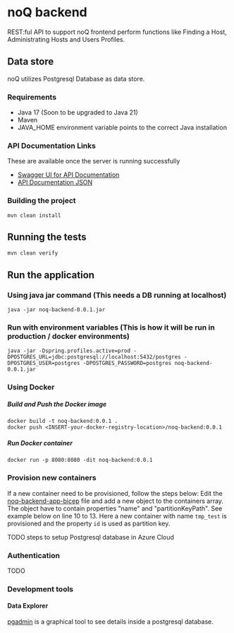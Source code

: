 # noQ backend
REST:ful API to support noQ frontend perform functions like Finding a Host, Administrating Hosts and Users Profiles.

## Data store
noQ utilizes Postgresql Database as data store.

### Requirements
- Java 17 (Soon to be upgraded to Java 21)
- Maven
- JAVA_HOME environment variable points to the correct Java installation

### API Documentation Links
These are available once the server is running successfully
- [Swagger UI for API Documentation](http://localhost:8080/swagger-ui/index.html)
- [API Documentation JSON](http://localhost:8080/api-docs)

### Building the project
```
mvn clean install
```

## Running the tests
```
mvn clean verify
```

## Run the application
### Using java jar command (This needs a DB running at localhost)
```
java -jar noq-backend-0.0.1.jar
```
### Run with environment variables (This is how it will be run in production / docker environments)
```
java -jar -Dspring.profiles.active=prod -DPOSTGRES_URL=jdbc:postgresql://localhost:5432/postgres -DPOSTGRES_USER=postgres -DPOSTGRES_PASSWORD=postgres noq-backend-0.0.1.jar
```
### Using Docker
##### Build and Push the Docker image
```
docker build -t noq-backend:0.0.1 .
docker push <INSERT-your-docker-registry-location>/noq-backend:0.0.1
```
##### Run Docker container
```
docker run -p 8080:8080 -dit noq-backend:0.0.1
```

### Provision new containers

If a new container need to be provisioned, follow the steps below:
Edit the [noq-backend-app-bicep](../infrastructure/noq-backend-app.bicep) file and add a new object to the containers
array. The object have to contain properties "name" and "partitionKeyPath". See example below on line 10 to 13. Here a
new container with name `tmp_test` is provisioned and the property `id` is used as partition key.

TODO steps to setup Postgresql database in Azure Cloud
### Authentication
TODO
### Development tools
#### Data Explorer

[pgadmin](https://www.pgadmin.org/) is a graphical tool to see details inside a postgresql database.
